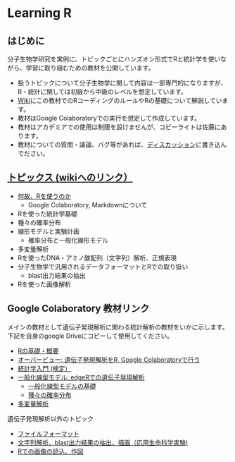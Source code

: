 # Learning R
## はじめに
分子生物学研究を実例に、トピックごとにハンズオン形式でRと統計学を使いながら、学習に取り組むための教材を公開しています。
- 扱うトピックについて分子生物学に関して内容は一部専門的になりますが、R・統計に関しては初級から中級のレベルを想定しています。
- [Wiki](https://github.com/satoxlab/learning-R/wiki)にこの教材でのRコーディングのルールやRの基礎について解説しています。
- 教材はGoogle Colaboratoryでの実行を想定して作成しています。
- 教材はアカデミアでの使用は制限を設けませんが、コピーライトは佐藤にあります。
- 教材についての質問・議論、バグ等があれば、[ディスカッション](https://github.com/satoxlab/learning-R/discussions)に書き込んでださい。

## [トピックス (wikiへのリンク）](https://github.com/satoxlab/learning-R/wiki)
- [何故、Rを使うのか](https://github.com/satoxlab/learning-R/wiki/_%E4%BD%95%E6%95%85%E3%80%81R%E3%82%92%E4%BD%BF%E3%81%86%E3%81%AE%E3%81%8B)
  - Google Colaboratory, Markdownについて
- Rを使った統計学基礎
- 種々の確率分布
- 線形モデルと実験計画
  - 確率分布と一般化線形モデル
- 多変量解析
- Rを使ったDNA・アミノ酸配列（文字列）解析、正規表現
- 分子生物学で汎用されるデータフォーマットとRでの取り扱い
  - blast出力結果の抽出
- Rを使った画像解析

## Google Colaboratory 教材リンク
メインの教材として遺伝子発現解析に関わる統計解析の教材をいかに示します。
下記を自身のgoogle Driveにコピーして使用してください。
- [Rの基礎・概要](https://colab.research.google.com/drive/1gTbeXpdX7k7IZ5Pw72rcsCNmU_qLnCzc?authuser=1)
- [オーバービュー: 遺伝子発現解析をR, Google Colaboratoryで行う](https://colab.research.google.com/drive/1KvXSlyINsMb432jTfxiowVeGAYOu-OuS?authuser=1)
- [統計学入門 (検定）]()
- [一般化線型モデル: edgeRでの遺伝子発現解析]()
  - [一般化線型モデルの基礎](https://colab.research.google.com/drive/1vLwuRDxnCc3HfyQiyLhwW0jN8jI0ykZS?authuser=1#scrollTo=5cEbmyBrkqfd)
  - [種々の確率分布](https://colab.research.google.com/drive/1Q1dK07Ckfs11fn66GyMW40emvA73_5F9)
- [多変量解析](https://colab.research.google.com/drive/1NemRlG63p1qpzf9RGCfRctnu12lZxDrf?authuser=1)

遺伝子発現解析以外のトピック
- [ファイルフォーマット]()
- [文字列解析、blast出力結果の抽出、描画（応用生命科学実験)](https://colab.research.google.com/drive/1M9PnqpiDEhmq7svMFIR8m-oPIZ9yHr2W?authuser=1)
- [Rでの画像の読込、作図]()
